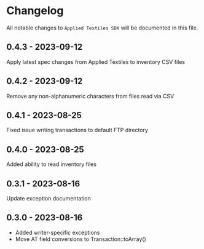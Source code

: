# Changelog

All notable changes to `Applied Textiles SDK` will be documented in this file.

## 0.4.3 - 2023-09-12

Apply latest spec changes from Applied Textiles to inventory CSV files

## 0.4.2 - 2023-09-12

Remove any non-alphanumeric characters from files read via CSV

## 0.4.1 - 2023-08-25

Fixed issue writing transactions to default FTP directory

## 0.4.0 - 2023-08-25

Added ability to read inventory files

## 0.3.1 - 2023-08-16

Update exception documentation

## 0.3.0 - 2023-08-16

- Added writer-specific exceptions
- Move AT field conversions to Transaction::toArray()
